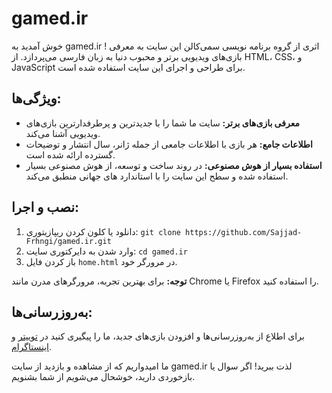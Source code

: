# gamed.ir

خوش آمدید به gamed.ir !
اثری از گروه برنامه نویسی سمی‌کالن
این سایت به معرفی بازی‌های ویدیویی برتر و محبوب دنیا به زبان فارسی می‌پردازد. از HTML، CSS، و JavaScript برای طراحی و اجرای این سایت استفاده شده است.

## ویژگی‌ها:
- **معرفی بازی‌های برتر:** سایت ما شما را با جدیدترین و پرطرفدارترین بازی‌های ویدیویی آشنا می‌کند.
- **اطلاعات جامع:** هر بازی با اطلاعات جامعی از جمله ژانر، سال انتشار و توضیحات گسترده ارائه شده است.
- **استفاده بسیار از هوش مصنوعی:** در روند ساخت و توسعه، از هوش مصنوعی بسیار استفاده شده و سطح این سایت را با استاندارد های جهانی منطبق می‌کند.

## نصب و اجرا:
1. دانلود یا کلون کردن ریپازیتوری: `git clone https://github.com/Sajjad-Frhngi/gamed.ir.git`
2. وارد شدن به دایرکتوری سایت: `cd gamed.ir`
3. باز کردن فایل `home.html` در مرورگر خود.

**توجه:** برای بهترین تجربه، مرورگرهای مدرن مانند Chrome یا Firefox را استفاده کنید.

## به‌روزرسانی‌ها:
برای اطلاع از به‌روزرسانی‌ها و افزودن بازی‌های جدید،  ما را پیگیری کنید در [توییتر](https://twitter.com/gamed_ir) و [اینستاگرام](https://www.instagram.com/gamed_ir).

ما امیدواریم که از مشاهده و بازدید از سایت gamed.ir لذت ببرید! اگر سوال یا بازخوردی دارید، خوشحال می‌شویم از شما بشنویم.
